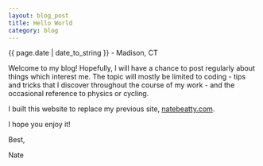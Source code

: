 ```yaml
---
layout: blog_post
title: Hello World
category: blog
---
```


{{ page.date | date_to_string }} - Madison, CT

<!---
Post content goes here.
-->

Welcome to my blog! Hopefully, I will have a chance to post regularly about things which interest me. The topic will mostly be limited to coding - tips and tricks that I discover throughout the course of my work - and the occasional reference to physics or cycling.

I built this website to replace my previous site, [natebeatty.com](http://natebeatty.com).

I hope you enjoy it!

Best,

Nate